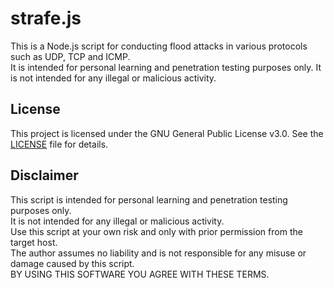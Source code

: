# strafe.js

This is a Node.js script for conducting flood attacks in various protocols such as UDP, TCP and ICMP.  
It is intended for personal learning and penetration testing purposes only. It is not intended for any illegal or malicious activity.  

## License
This project is licensed under the GNU General Public License v3.0. See the [LICENSE](LICENSE) file for details.

## Disclaimer
This script is intended for personal learning and penetration testing purposes only.  
It is not intended for any illegal or malicious activity.  
Use this script at your own risk and only with prior permission from the target host.  
The author assumes no liability and is not responsible for any misuse or damage caused by this script.  
BY USING THIS SOFTWARE YOU AGREE WITH THESE TERMS.  
